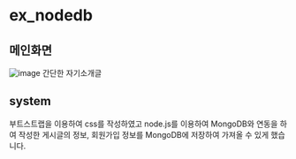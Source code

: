 # ex_nodedb


## 메인화면
![image](https://user-images.githubusercontent.com/84662018/226240914-19d5f6b6-04ae-4462-a5e4-60f53171235c.png)
간단한 자기소개글

## system
부트스트랩을 이용하여 css를 작성하였고 node.js를 이용하여 MongoDB와 연동을 하여 작성한 게시글의 정보, 회원가입 정보를 MongoDB에 저장하여 가져올 수 있게 했습니다.
